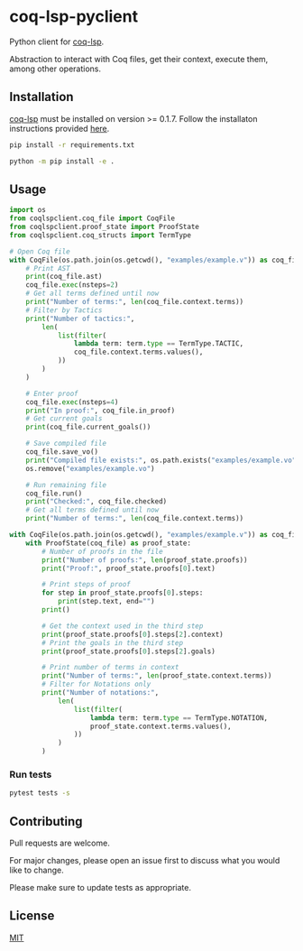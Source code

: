 # coq-lsp-pyclient

Python client for [coq-lsp](https://github.com/ejgallego/coq-lsp).

Abstraction to interact with Coq files, get their context, execute them, among other operations.

## Installation

[coq-lsp](https://github.com/ejgallego/coq-lsp) must be installed on version >= 0.1.7. Follow the installaton instructions provided [here](https://github.com/ejgallego/coq-lsp#%EF%B8%8F-installation).

```bash
pip install -r requirements.txt
```

```bash
python -m pip install -e .
```

## Usage
```python
import os
from coqlspclient.coq_file import CoqFile
from coqlspclient.proof_state import ProofState
from coqlspclient.coq_structs import TermType

# Open Coq file
with CoqFile(os.path.join(os.getcwd(), "examples/example.v")) as coq_file:
    # Print AST
    print(coq_file.ast)
    coq_file.exec(nsteps=2)
    # Get all terms defined until now
    print("Number of terms:", len(coq_file.context.terms))
    # Filter by Tactics
    print("Number of tactics:",
        len(
            list(filter(
                lambda term: term.type == TermType.TACTIC,
                coq_file.context.terms.values(),
            ))
        )
    )

    # Enter proof
    coq_file.exec(nsteps=4)
    print("In proof:", coq_file.in_proof)
    # Get current goals
    print(coq_file.current_goals())

    # Save compiled file
    coq_file.save_vo()
    print("Compiled file exists:", os.path.exists("examples/example.vo"))
    os.remove("examples/example.vo")

    # Run remaining file
    coq_file.run()
    print("Checked:", coq_file.checked)
    # Get all terms defined until now
    print("Number of terms:", len(coq_file.context.terms))

with CoqFile(os.path.join(os.getcwd(), "examples/example.v")) as coq_file:
    with ProofState(coq_file) as proof_state:
        # Number of proofs in the file
        print("Number of proofs:", len(proof_state.proofs))
        print("Proof:", proof_state.proofs[0].text)

        # Print steps of proof
        for step in proof_state.proofs[0].steps:
            print(step.text, end="")
        print()

        # Get the context used in the third step
        print(proof_state.proofs[0].steps[2].context)
        # Print the goals in the third step
        print(proof_state.proofs[0].steps[2].goals)

        # Print number of terms in context
        print("Number of terms:", len(proof_state.context.terms))
        # Filter for Notations only
        print("Number of notations:",
            len(
                list(filter(
                    lambda term: term.type == TermType.NOTATION,
                    proof_state.context.terms.values(),
                ))
            )
        )
```

### Run tests

```bash
pytest tests -s
```

## Contributing

Pull requests are welcome. 

For major changes, please open an issue first to discuss what you would like to change.

Please make sure to update tests as appropriate.

## License

[MIT](https://choosealicense.com/licenses/mit/)